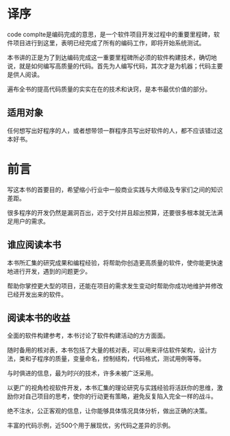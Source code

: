 # 译序 

code complte是编码完成的意思，是一个软件项目开发过程中的重要里程碑，软件项目进行到这里，表明已经完成了所有的编码工作，即将开始系统测试。

本书讲的正是为了到达编码完成这一重要里程碑所必须的软件构建技术，确切地说，就是如何编写高质量的代码。首先为人编写代码，其次才是为机器；代码主要是供人阅读。

遍布全书的提高代码质量的实实在在的技术和诀窍，是本书最优价值的部分。

## 适用对象

任何想写出好程序的人，或者想带领一群程序员写出好软件的人，都不应该错过这本好书。

# 前言

写这本书的首要目的，希望缩小行业中一般商业实践与大师级及专家们之间的知识差距。

很多程序的开发仍然是漏洞百出，迟于交付并且超出预算，还要很多根本就无法满足用户的需求。

## 谁应阅读本书

本书所汇集的研究成果和编程经验，将帮助你创造更高质量的软件，使你能更快速地进行开发，遇到的问题更少。

帮助你掌控更大型的项目，还能在项目的需求发生变动时帮助你成功地维护并修改已经开发出来的软件。

## 阅读本书的收益

全面的软件构建参考，本书讨论了软件构建活动的方方面面。

随时备用的核对表，本书包括了大量的核对表，可以用来评估软件架构，设计方法，类和子程序的质量，变量命名，控制结构，代码格式，测试用例等等。

与时俱进的信息，最为时兴的技术，许多未被广泛采用。

以更广的视角检视软件开发，本书汇集的理论研究与实践经验将活跃你的思维，激励你对自己项目的思考，使你的行动更有策略，避免反复陷入完全一样的战斗。

绝不注水，公正客观的信息，让你能够具体情况具体分析，做出正确的决策。

丰富的代码示例，近500个用于展现优，劣代码之差异的示例。

